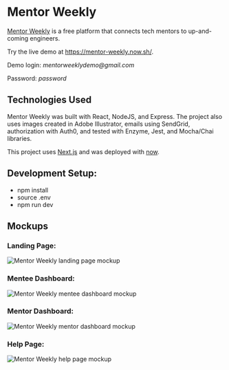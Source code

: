 # Mentor Weekly

[Mentor Weekly](https://mentor-weekly.now.sh/) is a free platform that connects tech mentors to up-and-coming engineers.

Try the live demo at https://mentor-weekly.now.sh/.

Demo login: _mentorweeklydemo@gmail.com_

Password: _password_

## Technologies Used

Mentor Weekly was built with React, NodeJS, and Express. The project also uses images created in Adobe Illustrator, emails using SendGrid, authorization with Auth0, and tested with Enzyme, Jest, and Mocha/Chai libraries.

This project uses [Next.js](https://github.com/zeit/next.js/) and was deployed with [now](https://zeit.co/now).

## Development Setup:

* npm install
* source .env
* npm run dev

## Mockups

### Landing Page:

![Mentor Weekly landing page mockup](./mockups/mentor-mockups-landingpage.jpg)

### Mentee Dashboard:

![Mentor Weekly mentee dashboard mockup](./mockups/mentor-mockups-mentee-dashboard.jpg)

### Mentor Dashboard:

![Mentor Weekly mentor dashboard mockup](./mockups/mentor-mockups-mentor-dashboard.jpg)

### Help Page:

![Mentor Weekly help page mockup](./mockups/mentor-mockups-help.jpg)
